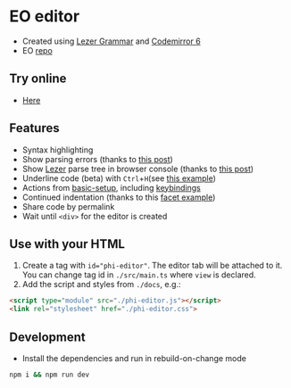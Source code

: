 # EO editor

* Created using [Lezer Grammar](https://lezer.codemirror.net/) and [Codemirror 6](https://codemirror.net/6/)
* EO [repo](https://github.com/cqfn/eo)

## Try online
* [Here](https://br4ch1st0chr0n3.github.io/eo-editor/)

## Features
* Syntax highlighting
* Show parsing errors (thanks to [this post](https://discuss.codemirror.net/t/showing-syntax-errors/3111/6))
* Show [Lezer](https://lezer.codemirror.net/) parse tree in browser console (thanks to [this post](https://discuss.codemirror.net/t/whats-the-best-to-test-and-debug-grammars/2542/5))
* Underline code (beta) with `Ctrl`+`H`(see [this example](https://codemirror.net/6/examples/decoration/))
* Actions from [basic-setup](https://codemirror.net/6/docs/ref/#basic-setup), including [keybindings](https://codemirror.net/6/docs/ref/#commands.defaultKeymap)
* Continued indentation (thanks to this [facet example](https://codemirror.net/6/examples/zebra/))
* Share code by permalink
* Wait until `<div>` for the editor is created

## Use with your HTML
1. Create a tag with `id="phi-editor"`. The editor tab will be attached to it. You can change tag id in `./src/main.ts` where `view` is declared.
1. Add the script and styles from `./docs`, e.g.:
```html
<script type="module" src="./phi-editor.js"></script>
<link rel="stylesheet" href="./phi-editor.css">
```


## Development
* Install the dependencies and run in rebuild-on-change mode
```sh
npm i && npm run dev
```